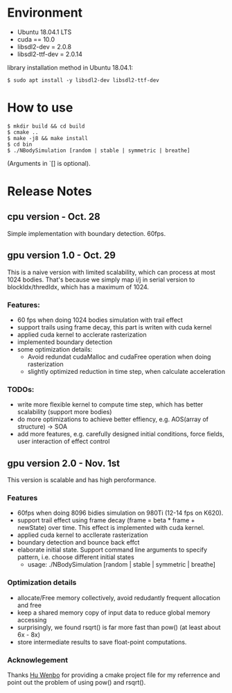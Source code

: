 
# Environment

* Ubuntu 18.04.1 LTS
* cuda == 10.0
* libsdl2-dev = 2.0.8
* libsdl2-ttf-dev = 2.0.14

library installation method in Ubuntu 18.04.1:
```
$ sudo apt install -y libsdl2-dev libsdl2-ttf-dev
```

# How to use
```
$ mkdir build && cd build
$ cmake ..
$ make -j8 && make install
$ cd bin
$ ./NBodySimulation [random | stable | symmetric | breathe]
```
(Arguments in `[] is optional).

# Release Notes

## cpu version - Oct. 28
Simple implementation with boundary detection. 60fps.


## gpu version 1.0 - Oct. 29
This is a naive version with limited scalability, which can process at most 1024 bodies.
That's because we simply map i/j in serial version to blockIdx/thredIdx, which has a
maximum of 1024.

### Features:
* 60 fps when doing 1024 bodies simulation with trail effect
* support trails using frame decay, this part is writen with cuda kernel
* applied cuda kernel to acclerate rasterization
* implemented boundary detection
* some optimization details:
    * Avoid redundat cudaMalloc and cudaFree operation when doing rasterization
    * slightly optimized reduction in time step, when calculate acceleration

### TODOs:
* write more flexible kernel to compute time step, which has better scalability (support more bodies)
* do more optimizations to achieve better effiency, e.g. AOS(array of structure) -> SOA
* add more features, e.g. carefully designed initial conditions, force fields, user interaction of effect control


## gpu version 2.0 - Nov. 1st
This version is scalable and has high peroformance.

### Features
* 60fps when doing 8096 bidies simulation on 980Ti (12-14 fps on K620).
* support trail effect using frame decay (frame = beta * frame + newState) over time. This effect is implemented with
cuda kernel.
* applied cuda kernel to accllerate rasterization
* boundary detection and  bounce back effct
* elaborate initial state. Support command line arguments to specify pattern, i.e. choose different initial states
    * usage: ./NBodySimulation [random | stable | symmetric | breathe]


### Optimization details
* allocate/Free memory collectively, avoid redudantly frequent allocation and free
* keep a shared memory copy of input data to reduce global memory accessing
* surprisingly, we found rsqrt() is far more fast than pow() (at least about 6x - 8x)
* store intermediate results to save float-point computations.

### Acknowlegement
Thanks [Hu Wenbo](https://github.com/crisb-DUT) for providing a cmake project file for my referrence and point
out the problem of using pow() and rsqrt().


